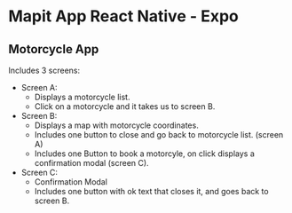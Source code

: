 # Mapit App React Native - Expo

## Motorcycle App
Includes 3 screens:
- Screen A:
   - Displays a motorcycle list.
   - Click on a motorcycle and it takes us to screen B.
- Screen B:
  - Displays a map with motorcycle coordinates.
   - Includes one button to close and go back to motorcycle list. (screen A)
   - Includes one Button to book a motorcyle, on click displays a confirmation modal (screen C).
- Screen C:
  - Confirmation Modal
  - Includes one button with ok text that closes it, and goes back to screen B.
